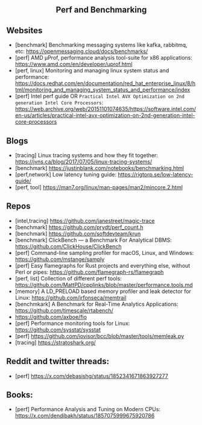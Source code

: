 <h2 align="center">Perf and Benchmarking</h2>

## Websites

- [benchmark] Benchmarking messaging systems like kafka, rabbitmq, etc: https://openmessaging.cloud/docs/benchmarks/
- [perf] AMD μProf, performance analysis tool-suite for x86 applications: https://www.amd.com/en/developer/uprof.html
- [perf, linux] Monitoring and managing linux system status and performance: https://docs.redhat.com/en/documentation/red_hat_enterprise_linux/8/html/monitoring_and_managing_system_status_and_performance/index
- [perf] Intel perf guide OR `Practical Intel AVX Optimization on 2nd generation Intel Core Processors`: https://web.archive.org/web/20151101074635/https://software.intel.com/en-us/articles/practical-intel-avx-optimization-on-2nd-generation-intel-core-processors

## Blogs

- [tracing] Linux tracing systems and how they fit together: https://jvns.ca/blog/2017/07/05/linux-tracing-systems/
- [benchmark] https://justinblank.com/notebooks/benchmarking.html
- [perf,network] Low latency tuning guide: https://rigtorp.se/low-latency-guide/
- [perf, tool] https://man7.org/linux/man-pages/man2/mincore.2.html

## Repos

- [intel,tracing] https://github.com/janestreet/magic-trace
- [benchmark] https://github.com/prydt/perf_count.h
- [benchmark] https://github.com/softdevteam/krun
- [benchmark] ClickBench — a Benchmark For Analytical DBMS: https://github.com/ClickHouse/ClickBench
- [perf] Command-line sampling profiler for macOS, Linux, and Windows: https://github.com/mstange/samply
- [perf] Easy flamegraphs for Rust projects and everything else, without Perl or pipes: https://github.com/flamegraph-rs/flamegraph
- [perf, list] Collection of different perf tools: https://github.com/MattPD/cpplinks/blob/master/performance.tools.md
- [memory] A LD_PRELOAD based memory profiler and leak detector for Linux: https://github.com/jrfonseca/memtrail
- [benchmkark] A Benchmark for Real-Time Analytics Applications: https://github.com/timescale/rtabench/
- https://github.com/axboe/fio
- [perf] Performance monitoring tools for Linux: https://github.com/sysstat/sysstat
- [perf] https://github.com/iovisor/bcc/blob/master/tools/memleak.py
- [tracing] https://stratoshark.org/

## Reddit and twitter threads:

- [perf] https://x.com/debasishg/status/1852341671863927277

## Books:

- [perf] Performance Analysis and Tuning on Modern CPUs: https://x.com/dendibakh/status/1857075999675920786
